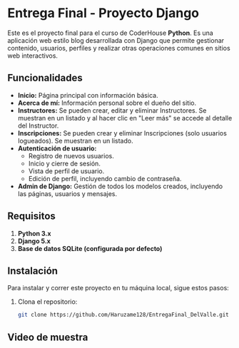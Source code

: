 # Entrega Final - Proyecto Django

Este es el proyecto final para el curso de CoderHouse **Python**. Es una aplicación web estilo blog desarrollada con Django que permite gestionar contenido, usuarios, perfiles y realizar otras operaciones comunes en sitios web interactivos.

## Funcionalidades

- **Inicio:** Página principal con información básica.
- **Acerca de mí:** Información personal sobre el dueño del sitio.
- **Instructores:** Se pueden crear, editar y eliminar Instructores. Se muestran en un listado y al hacer clic en "Leer más" se accede al detalle del Instructor.
- **Inscripciones:** Se pueden crear y eliminar Inscripciones (solo usuarios logueados). Se muestran en un listado.
- **Autenticación de usuario:**
  - Registro de nuevos usuarios.
  - Inicio y cierre de sesión.
  - Vista de perfil de usuario.
  - Edición de perfil, incluyendo cambio de contraseña.
- **Admin de Django:** Gestión de todos los modelos creados, incluyendo las páginas, usuarios y mensajes.

## Requisitos

1. **Python 3.x**
2. **Django 5.x**
3. **Base de datos SQLite (configurada por defecto)**

## Instalación

Para instalar y correr este proyecto en tu máquina local, sigue estos pasos:

1. Clona el repositorio:
   ```bash
   git clone https://github.com/Haruzame128/EntregaFinal_DelValle.git

## Video de muestra